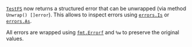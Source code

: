 [`TestFS`](/pkg/testing/fstest#TestFS) now returns a structured
error that can be unwrapped (via method `Unwrap() []error`). This allows to
inspect errors using [`errors.Is`](/pkg/errors#Is) or
[`errors.As`](/pkg/errors#As).

All errors are wrapped using [`fmt.Errorf`](/pkg/fmt#Errorf) and `%w` to preserve
the original values.
